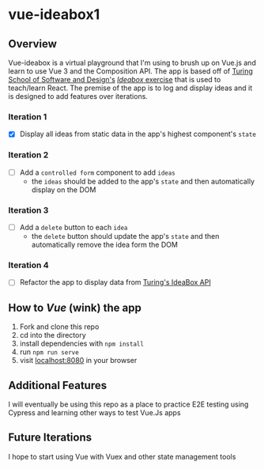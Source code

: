 # vue-ideabox1

## Overview
Vue-ideabox is a virtual playground that I'm using to brush up on Vue.js and learn to use Vue 3 and the Composition API. The app is based off of [Turing School of Software and Design's](https://turing.edu/) [*Ideabox* exercise](https://github.com/turingschool-examples/ideabox-react/tree/master/src) that is used to teach/learn React. The premise of the app is to log and display ideas and it is designed to add features over iterations.

### Iteration 1
- [x] Display all ideas from static data in the app's highest component's `state`

### Iteration 2
- [ ] Add a `controlled form` component to add `ideas` 
  - the `ideas` should be added to the app's `state` and then automatically display on the DOM

### Iteration 3
- [ ] Add a `delete` button to each `idea`
  - the `delete` button should update the app's `state` and then automatically remove the idea form the DOM

### Iteration 4
- [ ] Refactor the app to display data from [Turing's IdeaBox API](https://github.com/turingschool-examples/ideabox-api)

## How to *Vue* (wink) the app

1. Fork and clone this repo
2. cd into the directory
3. install dependencies with `npm install` 
4. run `npm run serve`
5. visit [localhost:8080](http://localhost:8080/) in your browser

## Additional Features
I will eventually be using this repo as a place to practice E2E testing using Cypress and learning other ways to test Vue.Js apps

## Future Iterations
I hope to start using Vue with Vuex and other state management tools 